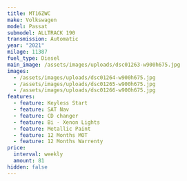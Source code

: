 ```yaml
---
title: MT16ZWC
make: Volkswagen
model: Passat
submodel: ALLTRACK 190
transmission: Automatic
year: "2021"
milage: 11387
fuel_type: Diesel
main_image: /assets/images/uploads/dsc01263-w900h675.jpg
images:
  - /assets/images/uploads/dsc01264-w900h675.jpg
  - /assets/images/uploads/dsc01265-w900h675.jpg
  - /assets/images/uploads/dsc01266-w900h675.jpg
features:
  - feature: Keyless Start
  - feature: SAT Nav
  - feature: CD changer
  - feature: Bi - Xenon Lights
  - feature: Metallic Paint
  - feature: 12 Months MOT
  - feature: 12 Months Warrenty
price:
  interval: weekly
  amount: 81
hidden: false
---
```

